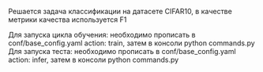 Решается задача классификации на датасете CIFAR10, в качестве метрики качества используется F1

Для запуска цикла обучения: необходимо прописать в conf/base_config.yaml action: train, затем в консоли python commands.py
Для запуска теста: необходимо прописать в conf/base_config.yaml action: infer, затем в консоли python commands.py
